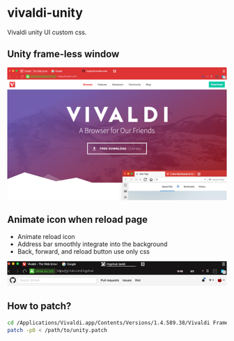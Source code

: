 # vivaldi-unity

Vivaldi unity UI custom css.

## Unity frame-less window
![ScreenShot](assets/README-45d96.png)

## Animate icon when reload page
- Animate reload icon
- Address bar smoothly integrate into the background
- Back, forward, and reload button use only css

![ReloadSS](assets/README-3e6f5.gif)

## How to patch?

```bash
cd /Applications/Vivaldi.app/Contents/Versions/1.4.589.38/Vivaldi Framework.framework/Resources/vivaldi
patch -p0 < /path/to/unity.patch
```
